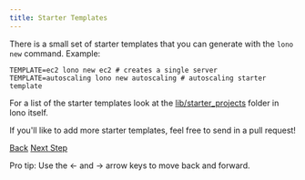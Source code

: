 ```yaml
---
title: Starter Templates
---
```


There is a small set of starter templates that you can generate with the `lono new` command. Example:

```
TEMPLATE=ec2 lono new ec2 # creates a single server
TEMPLATE=autoscaling lono new autoscaling # autoscaling starter template
```

For a list of the starter templates look at the [lib/starter_projects](https://github.com/tongueroo/lono/tree/master/lib/starter_projects) folder in lono itself.

If you'll like to add more starter templates, feel free to send in a pull request!

<a id="prev" class="btn btn-basic" href="{% link _docs/settings.md %}">Back</a>
<a id="next" class="btn btn-primary" href="{% link _docs/nested-stacks.md %}">Next Step</a>
<p class="keyboard-tip">Pro tip: Use the <- and -> arrow keys to move back and forward.</p>
